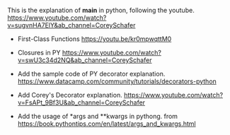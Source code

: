 This is the explanation of **main** in python, following the youtube. https://www.youtube.com/watch?v=sugvnHA7ElY&ab_channel=CoreySchafer

- First-Class Functions https://youtu.be/kr0mpwqttM0
- Closures in PY https://www.youtube.com/watch?v=swU3c34d2NQ&ab_channel=CoreySchafer

- Add the sample code of PY decorator explanation. https://www.datacamp.com/community/tutorials/decorators-python
- Add Corey's Decorator explanation. https://www.youtube.com/watch?v=FsAPt_9Bf3U&ab_channel=CoreySchafer

- Add the usage of \*args and \*\*kwargs in pythong. from https://book.pythontips.com/en/latest/args_and_kwargs.html
